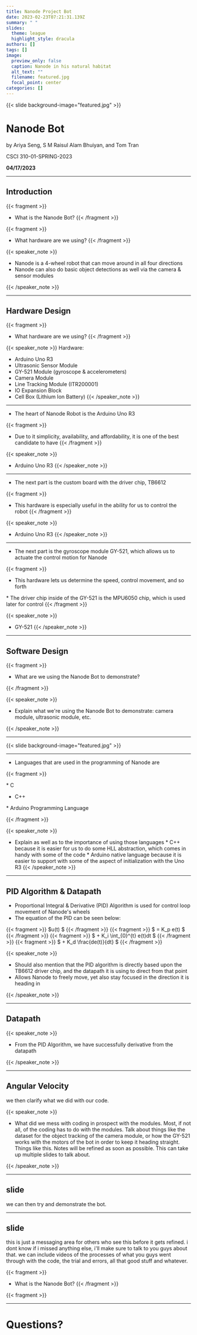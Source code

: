 ```yaml
---
title: Nanode Project Bot
date: 2023-02-23T07:21:31.139Z
summary: " "
slides:
  theme: league
  highlight_style: dracula
authors: []
tags: []
image:
  preview_only: false
  caption: Nanode in his natural habitat
  alt_text: ""
  filename: featured.jpg
  focal_point: center
categories: []
---
```

{{< slide background-image="featured.jpg" >}}

# Nanode Bot

by Ariya Seng, S M Raisul Alam Bhuiyan, and Tom Tran 

C﻿SCI 310-01-SPRING-2023

**0﻿4/17/2023**

- - -

## Introduction

{{< fragment >}}  

* W﻿hat is the Nanode Bot?
  {{< /fragment >}}

{{< fragment >}}  

* W﻿hat hardware are we using?
  {{< /fragment >}}

{{< speaker_note >}}

* Nanode is a 4-wheel robot that can move around in all four directions
* Nanode can also do basic object detections as well via the camera & sensor modules

{{< /speaker_note >}}

- - -

## Hardware Design

{{< fragment >}}  

* W﻿hat hardware are we using?
  {{< /fragment >}}

{{< speaker_note >}}
H﻿ardware:

* Arduino Uno R3
* Ultrasonic Sensor Module
* GY-521 Module (gyroscope & accelerometers)
* Camera Module
* Line Tracking Module (ITR200001)
* IO Expansion Block
* Cell Box (Lithium Ion Battery)
  {{< /speaker_note >}}

- - -
* The heart of Nanode Robot is the Arduino Uno R3

{{< fragment >}}  
* Due to it simplicity, availability, and affordability, it is one of the best candidate to have
  {{< /fragment >}}

{{< speaker_note >}}
* Arduino Uno R3
  {{< /speaker_note >}}

- - -
* The next part is the custom board with the driver chip, TB6612

{{< fragment >}}  

* This hardware is especially useful in the ability for us to control the robot
  {{< /fragment >}}

{{< speaker_note >}}
* Arduino Uno R3
  {{< /speaker_note >}}
- - -
* The next part is the gyroscope module GY-521, which allows us to actuate the control motion for Nanode

{{< fragment >}}  

* This hardware lets us determine the speed, control movement, and so forth 

*﻿ The driver chip inside of the GY-521 is the MPU6050 chip, which is used later for control
  {{< /fragment >}}

{{< speaker_note >}}
* GY-521
  {{< /speaker_note >}}

- - -

## Software Design

{{< fragment >}} 

* W﻿hat are we using the Nanode Bot to demonstrate?

 {{< /fragment >}}

{{< speaker_note >}}

* E﻿xplain what we're using the Nanode Bot to demonstrate: camera module, ultrasonic module, etc.

{{< /speaker_note >}}

- - -

{{< slide background-image="featured.jpg" >}}

- - -
* Languages that are used in the programming of Nanode are

{{< fragment >}} 
 
*﻿ C 
 
* C﻿++
 
﻿* Arduino Programming Language

 {{< /fragment >}}

{{< speaker_note >}}

* E﻿xplain as well as to the importance of using those languages 
*﻿ C++ because it is easier for us to do some HLL abstraction, which comes in handy with some of the code
*﻿ Arduino native language because it is easier to support with some of the aspect of initialization with the Uno R3
{{< /speaker_note >}}

- - -

## PID Algorithm & Datapath

* Proportional Integral & Derivative (PID) Algorithm is used for control loop movement of Nanode's wheels
* The equation of the PID can be seen below:

{{< fragment >}} $u(t) $ {{< /fragment >}}
{{< fragment >}} $ = K_p e(t) $ {{< /fragment >}}
{{< fragment >}} $ + K_i \int_{0}^{t} e(t)dt $ {{< /fragment >}}
{{< fragment >}} $ + K_d \frac{de(t)}{dt} $ {{< /fragment >}}

{{< speaker_note >}}

* Should also mention that the PID algorithm is directly based upon the TB6612 driver chip, and the datapath it is using to direct from that point
* Allows Nanode to freely move, yet also stay focused in the direction it is heading in

{{< /speaker_note >}}

- - -

## Datapath

{{< speaker_note >}}

* From the PID Algorithm, we have successfully derivative from the datapath

{{< /speaker_note >}}

- - -

## Angular Velocity

we then clarify what we did with our code.

{{< speaker_note >}}

* What did we mess with coding in prospect with the modules. Most, if not all, of the coding has to do with the modules. Talk about things like the dataset for the object tracking of the camera module, or how the GY-521 works with the motors of the bot in order to keep it heading straight. Things like this. Notes will be refined as soon as possible. This can take up multiple slides to talk about.

{{< /speaker_note >}}

- - -

## slide

we can then try and demonstrate the bot.

- - -

## slide

this is just a messaging area for others who see this before it gets refined. i dont know if i missed anything else, i'll make sure to talk to you guys about that. we can include videos of the processes of what you guys went through with the code, the trial and errors, all that good stuff and whatever.

{{< fragment >}}

-   W﻿hat is the Nanode Bot? {{< /fragment >}}

{{< fragment >}}

- - -

# Questions?